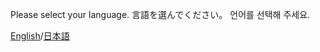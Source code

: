 Please select your language.
言語を選んでください。
언어를 선택해 주세요.

[English](src/en/Introduction.md)/[日本語](src/jp/紹介_案内.md)
